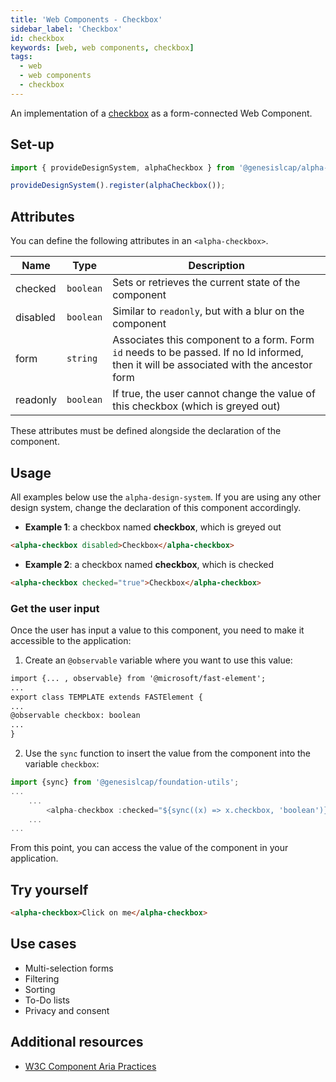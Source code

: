 ```yaml
---
title: 'Web Components - Checkbox'
sidebar_label: 'Checkbox'
id: checkbox
keywords: [web, web components, checkbox]
tags:
  - web
  - web components
  - checkbox
---
```


An implementation of a [checkbox](https://developer.mozilla.org/en-US/docs/Web/HTML/Element/Input/checkbox) as a form-connected Web Component.

## Set-up

```ts
import { provideDesignSystem, alphaCheckbox } from '@genesislcap/alpha-design-system';

provideDesignSystem().register(alphaCheckbox());
```

## Attributes

You can define the following attributes in an `<alpha-checkbox>`.

| Name        | Type      | Description                                                                          |
|-------------|-----------|--------------------------------------------------------------------------------------|
| checked     | `boolean` | Sets or retrieves the current state of the component                                 |
| disabled    | `boolean` | Similar to `readonly`, but with a blur on the component                              |
| form        | `string`  | Associates this component to a form. Form `id` needs to be passed. If no Id informed, then it will be associated with the ancestor form |
| readonly    | `boolean` | If true, the user cannot change the value of this checkbox (which is greyed out)     |

These attributes must be defined alongside the declaration of the component.

## Usage
All examples below use the `alpha-design-system`. If you are using any other design system, change the declaration
of this component accordingly.

- **Example 1**: a checkbox named **checkbox**, which is greyed out
```html title="Example 1"
<alpha-checkbox disabled>Checkbox</alpha-checkbox>
```
- **Example 2**: a checkbox named **checkbox**, which is checked 
```html title="Example 2"
<alpha-checkbox checked="true">Checkbox</alpha-checkbox>
```

### Get the user input
Once the user has input a value to this component, you need to make it accessible to the application:

1. Create an `@observable` variable where you want to use this value:

```html {1,5}
import {... , observable} from '@microsoft/fast-element';
...
export class TEMPLATE extends FASTElement {
...
@observable checkbox: boolean
...
}
```

2. Use the `sync` function to insert the value from the component into the variable `checkbox`:

```typescript tile="Example 4" {1,4}
import {sync} from '@genesislcap/foundation-utils';
...
    ...
        <alpha-checkbox :checked="${sync((x) => x.checkbox, 'boolean')}">checkbox number 1</alpha-checkbox>
    ...
...    
```

From this point, you can access the value of the component in your application.

## Try yourself

```html title="try yourself" live
<alpha-checkbox>Click on me</alpha-checkbox>
```


## Use cases

- Multi-selection forms
- Filtering
- Sorting
- To-Do lists
- Privacy and consent

## Additional resources

- [W3C Component Aria Practices](https://w3c.github.io/aria-practices/#checkbox)
